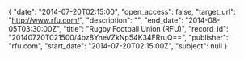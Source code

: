 {
  "date": "2014-07-20T02:15:00", 
  "open_access": false, 
  "target_url": "http://www.rfu.com/", 
  "description": "", 
  "end_date": "2014-08-05T03:30:00Z", 
  "title": "Rugby Football Union (RFU)", 
  "record_id": "20140720T021500/4bz8YneVZkNp54K34FRruQ==", 
  "publisher": "rfu.com", 
  "start_date": "2014-07-20T02:15:00Z", 
  "subject": null
}

